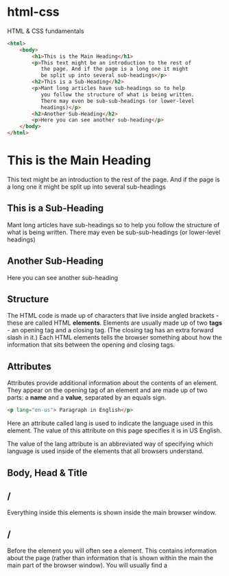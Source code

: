 # html-css
HTML &amp; CSS fundamentals

```html
<html>
    <body>
        <h1>This is the Main Heading</h1>
        <p>This text might be an introduction to the rest of
           the page. And if the page is a long one it might
           be split up into several sub-headings</p>
        <h2>This is a Sub-Heading</h2>
        <p>Mant long articles have sub-headings so to help
           you follow the structure of what is being written.
           There may even be sub-sub-headings (or lower-level
           headings)</p>
        <h2>Another Sub-Heading</h2>
        <p>Here you can see another sub-heading</p>
    </body>
</html>
```

<html>
    <body>
        <h1>This is the Main Heading</h1>
        <p>This text might be an introduction to the rest of
           the page. And if the page is a long one it might
           be split up into several sub-headings</p>
        <h2>This is a Sub-Heading</h2>
        <p>Mant long articles have sub-headings so to help
           you follow the structure of what is being written.
           There may even be sub-sub-headings (or lower-level
           headings)</p>
        <h2>Another Sub-Heading</h2>
        <p>Here you can see another sub-heading</p>
    </body>
</html>

<h2>Structure</h2>

The HTML code is made up of characters that live inside angled 
brackets - these are called HTML <b>elements</b>. Elements are usually 
made up of two <b>tags</b> -  an opening tag and a closing tag. (The closing tag
has an extra forward slash in it.) Each HTML elements tells the browser 
something about how the information that sits between the opening and
closing tags.

<h2>Attributes</h2>

Attributes provide additional information 
about the contents of an element. They appear
on the opening tag of an element and are
made up of two parts: a <b>name</b> and a <b>value</b>,
separated by an equals sign.

```html
<p lang="en-us"> Paragraph in English</p>
```

Here an attribute called lang is
used to indicate the language
used in this element. The value
of this attribute on this page 
specifies it is in US English.

The value of the lang attribute
is an abbreviated way of 
specifying which language is 
used inside of the elements that 
all browsers understand.

## Body, Head & Title
## /<BODY>
Everything inside this elements is shown inside the main browser window.

## /<HEAD>
Before the <body> element you will often see a element. This contains information about the page (rather than information that is shown within the main the main part of the browser window). You will usually find a <title> element inside of the <head> element.

## /<TITLE>
The contents of the <title> element are either shown in the top of the browser, above where you usually type the URL of the page you want to visit, or on the tab for that page.

HTML stands for Hypertext Markup Language. The Hypertext part refers to the fact that HTML allows you to create links that allow visitors to move from one page to another quickly and easily. A markup language allows you to annotate text, and these annotations provide additional meaning to the contents of a document. If you think of a web page, we add code around the original text we want to display and the browser then uses the code to display the page correctly. So the tags we add are markup.
